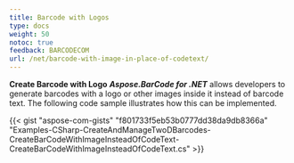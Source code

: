 ```yaml
---
title: Barcode with Logos
type: docs
weight: 50
notoc: true
feedback: BARCODECOM
url: /net/barcode-with-image-in-place-of-codetext/
---
```


**Create Barcode with Logo**
***Aspose.BarCode for .NET*** allows developers to generate barcodes with a logo or other images inside it instead of barcode text. The following code sample illustrates how this can be implemented.

{{< gist "aspose-com-gists" "f801733f5eb53b0777dd38da9db8366a" "Examples-CSharp-CreateAndManageTwoDBarcodes-CreateBarCodeWithImageInsteadOfCodeText-CreateBarCodeWithImageInsteadOfCodeText.cs" >}}

